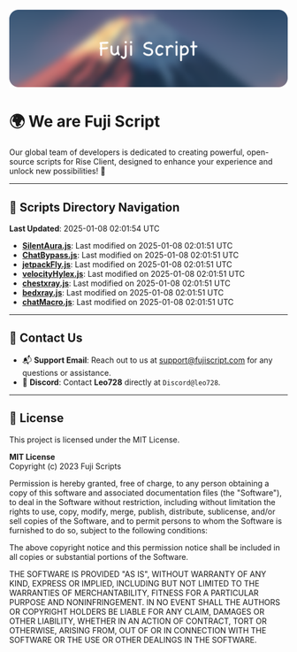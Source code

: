 ![Banner](.github/b.webp)

# 🌍 **We are Fuji Script**

Our global team of developers is dedicated to creating powerful, open-source scripts for Rise Client, designed to enhance your experience and unlock new possibilities! 🌟

---
<!-- SCRIPTS_NAVIGATION_START -->
## 📂 **Scripts Directory Navigation**

**Last Updated**: 2025-01-08 02:01:54 UTC

- **[SilentAura.js](scripts/SilentAura.js)**: Last modified on 2025-01-08 02:01:51 UTC
- **[ChatBypass.js](scripts/ChatBypass.js)**: Last modified on 2025-01-08 02:01:51 UTC
- **[jetpackFly.js](scripts/jetpackFly.js)**: Last modified on 2025-01-08 02:01:51 UTC
- **[velocityHylex.js](scripts/velocityHylex.js)**: Last modified on 2025-01-08 02:01:51 UTC
- **[chestxray.js](scripts/chestxray.js)**: Last modified on 2025-01-08 02:01:51 UTC
- **[bedxray.js](scripts/bedxray.js)**: Last modified on 2025-01-08 02:01:51 UTC
- **[chatMacro.js](scripts/chatMacro.js)**: Last modified on 2025-01-08 02:01:51 UTC

<!-- SCRIPTS_NAVIGATION_END -->

---

## 💬 **Contact Us**  
- 📬 **Support Email**: Reach out to us at [support@fujiscript.com](mailto:support@fujiscript.com) for any questions or assistance.  
- 💬 **Discord**: Contact **Leo728** directly at `Discord@leo728`.

---

## 📜 **License**

This project is licensed under the MIT License.  

**MIT License**  
Copyright (c) 2023 Fuji Scripts  

Permission is hereby granted, free of charge, to any person obtaining a copy of this software and associated documentation files (the "Software"), to deal in the Software without restriction, including without limitation the rights to use, copy, modify, merge, publish, distribute, sublicense, and/or sell copies of the Software, and to permit persons to whom the Software is furnished to do so, subject to the following conditions:  

The above copyright notice and this permission notice shall be included in all copies or substantial portions of the Software.  

THE SOFTWARE IS PROVIDED "AS IS", WITHOUT WARRANTY OF ANY KIND, EXPRESS OR IMPLIED, INCLUDING BUT NOT LIMITED TO THE WARRANTIES OF MERCHANTABILITY, FITNESS FOR A PARTICULAR PURPOSE AND NONINFRINGEMENT. IN NO EVENT SHALL THE AUTHORS OR COPYRIGHT HOLDERS BE LIABLE FOR ANY CLAIM, DAMAGES OR OTHER LIABILITY, WHETHER IN AN ACTION OF CONTRACT, TORT OR OTHERWISE, ARISING FROM, OUT OF OR IN CONNECTION WITH THE SOFTWARE OR THE USE OR OTHER DEALINGS IN THE SOFTWARE.  
